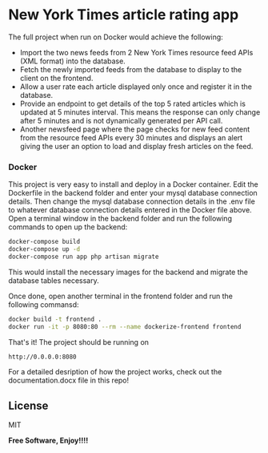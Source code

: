 # New York Times article rating app

The full project when run on Docker would achieve the following:
- Import the two news feeds from 2 New York Times resource feed APIs (XML format) into the database.
- Fetch the newly imported feeds from the database to display to the client on the frontend.
- Allow a user rate each article displayed only once and register it in the database.
- Provide an endpoint to get details of the top 5 rated articles which is updated at 5 minutes interval. This means the response can only change after 5 minutes and is not dynamically generated per API call.
- Another newsfeed page where the page checks for new feed content from the resource feed APIs every 30 minutes and displays an alert giving the user an option to load and display fresh articles on the feed.

### Docker
This project is very easy to install and deploy in a Docker container.
Edit the Dockerfile in the backend folder and enter your mysql database connection details.
Then change the mysql database connection details in the .env file to whatever database connection details entered in the Docker file above.
Open a terminal window in the backend folder and run the following commands to open up the backend:

```sh
docker-compose build
docker-compose up -d
docker-compose run app php artisan migrate
```
This would install the necessary images for the backend and migrate the database tables necessary.


Once done, open another terminal in the frontend folder and run the following commansd:
```sh
docker build -t frontend .
docker run -it -p 8080:80 --rm --name dockerize-frontend frontend
```
That's it! The project should be running on 
```sh
http://0.0.0.0:8080
```

For a detailed desription of how the project works, check out the documentation.docx file in this repo!


License
----

MIT


**Free Software, Enjoy!!!!**
